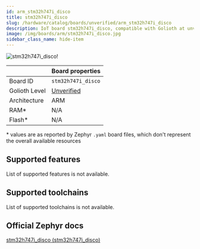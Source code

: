 ```yaml
---
id: arm_stm32h747i_disco
title: stm32h747i_disco
slug: /hardware/catalog/boards/unverified/arm_stm32h747i_disco
description: IoT board stm32h747i_disco, compatible with Golioth at unverified level.
image: /img/boards/arm/stm32h747i_disco.jpg
sidebar_class_name: hide-item
---
```


[//]: # (This is an auto-generated file, do not edit! Changes to it will be lost upon re-generation)

![stm32h747i_disco!](/img/boards/arm/stm32h747i_disco.jpg "stm32h747i_disco")

|                | Board properties     |
| -------------  | -------------------- |
| Board ID       | `stm32h747i_disco` |
| Golioth Level  | [Unverified](/hardware#unverified-boards) |
| Architecture   | ARM |
| RAM*           | N/A |
| Flash*         | N/A |

\* values are as reported by Zephyr `.yaml` board files, which don't represent the overall available resources



## Supported features

List of supported features is not available.

## Supported toolchains

List of supported toolchains is not available.

## Official Zephyr docs

[stm32h747i_disco (stm32h747i_disco)](https://docs.zephyrproject.org/latest/boards/arm/stm32h747i_disco/doc/index.html)
